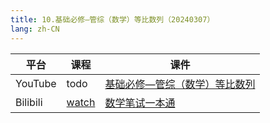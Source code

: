 ```yaml
---
title: 10.基础必修—管综（数学）等比数列（20240307）
lang: zh-CN
---
```


| 平台       | 课程                                                                                                                                    | 课件                                                                                                                                                                                                                                  |
|----------|---------------------------------------------------------------------------------------------------------------------------------------|-------------------------------------------------------------------------------------------------------------------------------------------------------------------------------------------------------------------------------------|
| YouTube  | todo                                                                                                                                  | [基础必修—管综（数学）等比数列](../../public/math/%E6%95%B0%E5%AD%A6-%E6%AD%A3%E5%BC%8F%E8%AF%BE/pdf/%E5%9F%BA%E7%A1%80%E5%BF%85%E4%BF%AE%E2%80%94%E7%AE%A1%E7%BB%BC%EF%BC%88%E6%95%B0%E5%AD%A6%EF%BC%89%E7%AD%89%E6%AF%94%E6%95%B0%E5%88%97.pdf) |
| Bilibili | [watch](https://www.bilibili.com/video/BV1HoW2e9Eqk?spm_id_from=333.788.videopod.sections&vd_source=752f1f454ebffd32e5dbe02742c48dab) | [数学笔试一本通](../../public/math/%E6%95%B0%E5%AD%A6-%E5%9F%BA%E7%A1%80%E8%AF%BE/pdf/1.%E3%80%90%E7%AC%94%E8%AF%95%E4%B8%80%E6%9C%AC%E9%80%9A%E3%80%91%E7%AE%A1%E7%BB%BC-%E6%95%B0%E5%AD%A6.pdf)                                          |

